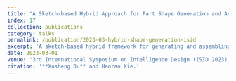 ```yaml
---
title: "A Sketch-based Hybrid Approach for Part Shape Generation and Assembly"
index: 17
collection: publications
category: talks
permalink: /publication/2023-03-hybrid-shape-generation-isid
excerpt: 'A sketch-based hybrid framework for generating and assembling part shapes.'
date: 2023-03-01
venue: '3rd International Symposium on Intelligence Design (ISID 2023), Online'
citation: '**Xusheng Du** and Haoran Xie.' 
---
```

